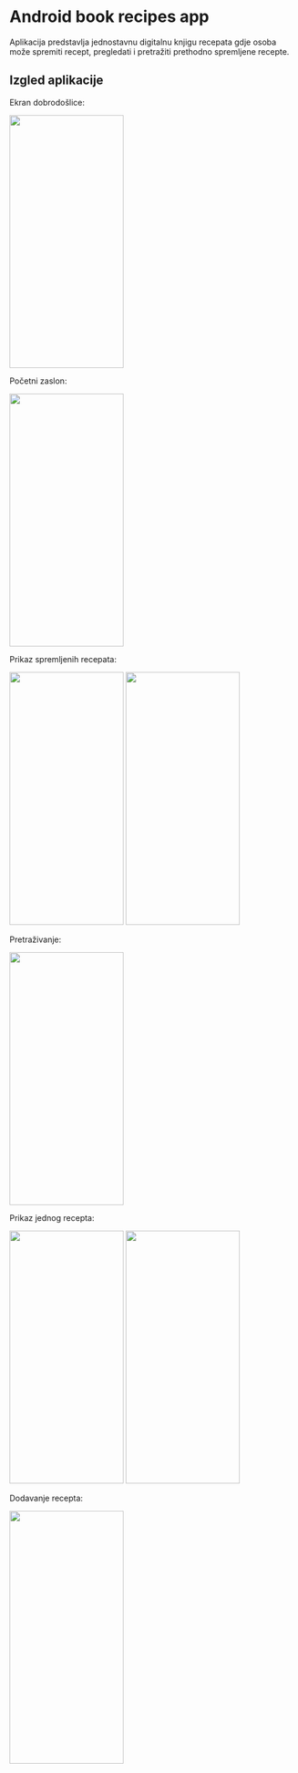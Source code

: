 # Android book recipes app
Aplikacija predstavlja jednostavnu digitalnu knjigu recepata gdje osoba može spremiti recept, pregledati i pretražiti prethodno spremljene recepte. 

## Izgled aplikacije ##
Ekran dobrodošlice:

<img src="https://github.com/katarinajukic/android_app/assets/133279741/d5bda38e-b930-4041-a005-41d2aaddb248" width="200" height="444">


Početni zaslon:

<img src="https://github.com/katarinajukic/android_app/assets/133279741/9abe0e08-a33b-49b0-b26f-bde67909feb9" width="200" height="444">


Prikaz spremljenih recepata: 

<img src="https://github.com/katarinajukic/android_app/assets/133279741/ce3883a6-4d38-4d5c-8144-31c97af2ad63" width="200" height="444"> <img src="https://github.com/katarinajukic/android_app/assets/133279741/59b36ea0-ff4c-471f-b0c1-6cbc824f5f3d" width="200" height="444">


Pretraživanje:

<img src="https://github.com/katarinajukic/android_app/assets/133279741/16e2ce22-32a0-4a47-aab1-11c06fe596c9" width="200" height="444">


Prikaz jednog recepta:

<img src="https://github.com/katarinajukic/android_app/assets/133279741/3149cf0b-a525-457e-8e7e-f718255d387a" width="200" height="444"> <img src="https://github.com/katarinajukic/android_app/assets/133279741/f2aedc93-7fa3-40b1-b521-ed4bc037f3f6" width="200" height="444">


Dodavanje recepta:

<img src="https://github.com/katarinajukic/android_app/assets/133279741/ae316aec-c29c-4ea0-89e0-d1e6cc994689" width="200" height="444">




